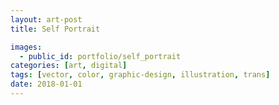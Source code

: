 ```yaml
---
layout: art-post
title: Self Portrait

images:
  - public_id: portfolio/self_portrait
categories: [art, digital]
tags: [vector, color, graphic-design, illustration, trans]
date: 2018-01-01
---
```

